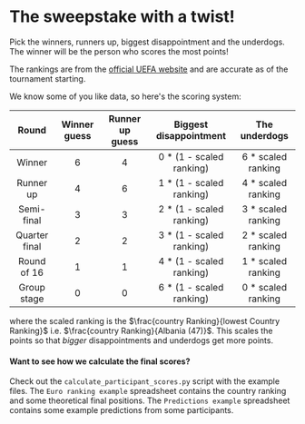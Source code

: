 # The sweepstake with a twist!

Pick the winners, runners up, biggest disappointment and the underdogs. The winner will be the person who scores the most points!

The rankings are from the [official UEFA website](https://inside.fifa.com/fifa-world-ranking/men) and are accurate as of the tournament starting.

We know some of you like data, so here's the scoring system:

|   **Round**   | **Winner guess** | **Runner up guess** | **Biggest disappointment** |  **The underdogs** |
|:-------------:|:----------------:|:-------------------:|:--------------------------:|:------------------:|
|     Winner    |         6        |          4          |  0 * (1 - scaled ranking)  | 6 * scaled ranking |
|   Runner up   |         4        |          6          |  1 * (1 - scaled ranking)  | 4 * scaled ranking |
|   Semi-final  |         3        |          3          |  2 * (1 - scaled ranking)  | 3 * scaled ranking |
| Quarter final |         2        |          2          |  3 * (1 - scaled ranking)  | 2 * scaled ranking |
|  Round of 16  |         1        |          1          |  4 * (1 - scaled ranking)  | 1 * scaled ranking |
|  Group stage  |         0        |          0          |  6 * (1 - scaled ranking)  | 0 * scaled ranking |

where the scaled ranking is the $\frac{country   Ranking}{lowest   Country   Ranking}$ i.e. $\frac{country   Ranking}{Albania    (47)}$. This scales the points so that _bigger_ disappointments and underdogs get more points.

#### Want to see how we calculate the final scores?

Check out the `calculate_participant_scores.py` script with the example files. The `Euro ranking example` spreadsheet contains the country ranking and some theoretical final positions. The `Predictions example` spreadsheet contains some example predictions from some participants.
